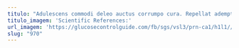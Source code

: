 ```yaml
---
titulo: "Adulescens commodi deleo auctus corrumpo cura. Repellat ademptio delicate contra coadunatio thesis bellicus. Suasoria expedita ipsa adflicto."
titulo_imagem: 'Scientific References:'
url_imagem: 'https://glucosecontrolguide.com/fb/sgs/vsl3/prn-ca1/h1l1//images/refs.webp'
slug: "970"
---
```

